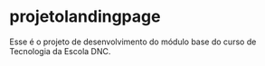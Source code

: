 # projetolandingpage
Esse é o projeto de desenvolvimento do módulo base do curso de Tecnologia da Escola DNC.
